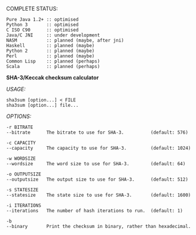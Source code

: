 COMPLETE STATUS:

    Pure Java 1.2+ :: optimised
    Python 3       :: optimised
    C ISO C90      :: optimised
    Java/C JNI     :: under development
    NASM           :: planned (maybe, after jni)
    Haskell        :: planned (maybe)
    Python 2       :: planned (maybe)
    Perl           :: planned (maybe)
    Common Lisp    :: planned (perhaps)
    Scala          :: planned (perhaps)


**SHA-3/Keccak checksum calculator**

*USAGE:*

    sha3sum [option...] < FILE
    sha3sum [option...] file...

*OPTIONS:*

    -r BITRATE
    --bitrate      The bitrate to use for SHA-3.          (default: 576)
    
    -c CAPACITY
    --capacity     The capacity to use for SHA-3.         (default: 1024)
    
    -w WORDSIZE
    --wordsize     The word size to use for SHA-3.        (default: 64)
    
    -o OUTPUTSIZE
    --outputsize   The output size to use for SHA-3.      (default: 512)
    
    -s STATESIZE
    --statesize    The state size to use for SHA-3.       (default: 1600)
    
    -i ITERATIONS
    --iterations   The number of hash iterations to run.  (default: 1)
    
    -b
    --binary       Print the checksum in binary, rather than hexadecimal.

